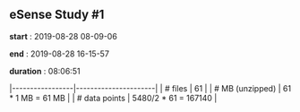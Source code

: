 ## eSense Study #1

__start__     : 2019-08-28 08-09-06

__end__       : 2019-08-28 16-15-57

__duration__  : 08:06:51

|-----------------|----------------------|
| # files         | 61                   |
| # MB (unzipped) | 61 * 1 MB = 61 MB    |
| # data points   | 5480/2 * 61 = 167140 |
